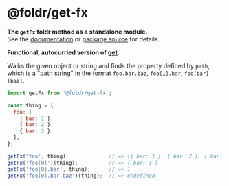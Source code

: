 # @foldr/get-fx

**The `getFx` foldr method as a standalone module.**    
See the [documentation](http://foldr.com/0.0.0/get-fx) or [package source](https:/github.com/CloudVessel/foldr/blob/master/packages/categories/get-fx/src/index.js) for details.

**Functional, autocurried version of [get](#get).**

Walks the given object or string and finds the property
defined by `path`, which is a "path string" in the format
`foo.bar.baz`, `foo[1].bar`, `foo[bar][baz]`.

```js
import getFx from '@foldr/get-fx';

const thing = {
  foo: [
    { bar: 1 },
    { bar: 2 },
    { bar: 3 }
  ],
};

getFx('foo', thing);             // => [{ bar: 1 }, { bar: 2 }, { bar: 3 }]
getFx('foo[0]')(thing);          // => { bar: 1 }
getFx('foo[0].bar', thing);      // => 1
getFx('foo[0].bar.baz')(thing);  // => undefined
```
